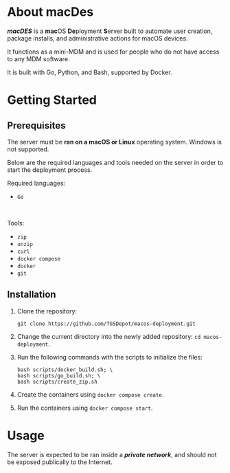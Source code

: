 # About macDes

***macDES*** is a **mac**OS **De**ployment **S**erver built to automate user creation, package installs, and administrative actions for macOS devices.

It functions as a mini-MDM and is used for people who do not have access to any MDM software.

It is built with Go, Python, and Bash, supported by Docker.

# Getting Started

## Prerequisites

The server must be **ran on a macOS or Linux** operating system.
Windows is not supported.

Below are the required languages and tools needed on the server in order to start the deployment process.

Required languages:
- `Go`

<br/>

Tools:
- `zip`
- `unzip`
- `curl`
- `docker compose`
- `docker`
- `git`

## Installation

1. Clone the repository:
    ```shell
    git clone https://github.com/TGSDepot/macos-deployment.git
    ```

2. Change the current directory into the newly added repository: `cd macos-deployment`.

3. Run the following commands with the scripts to initialize the files:
    ```shell
    bash scripts/docker_build.sh; \
    bash scripts/go_build.sh; \
    bash scripts/create_zip.sh
    ```

4. Create the containers using `docker compose create`.

5. Run the containers using `docker compose start`.

# Usage

The server is expected to be ran inside a ***private network***, and should not be exposed publically to the Internet.

